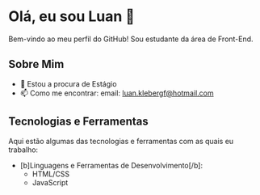 # Olá, eu sou Luan 👋

Bem-vindo ao meu perfil do GitHub! Sou estudante da área de Front-End. 

## Sobre Mim

- 🔭 Estou a procura de Estágio
- 📫 Como me encontrar: email: luan.klebergf@hotmail.com

## Tecnologias e Ferramentas

Aqui estão algumas das tecnologias e ferramentas com as quais eu trabalho:

- [b]Linguagens e Ferramentas de Desenvolvimento[/b]:
  - HTML/CSS
  - JavaScript
